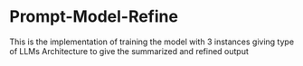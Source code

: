 # Prompt-Model-Refine
This is the implementation of training the model with 3 instances giving type of LLMs Architecture to give the summarized and refined output

